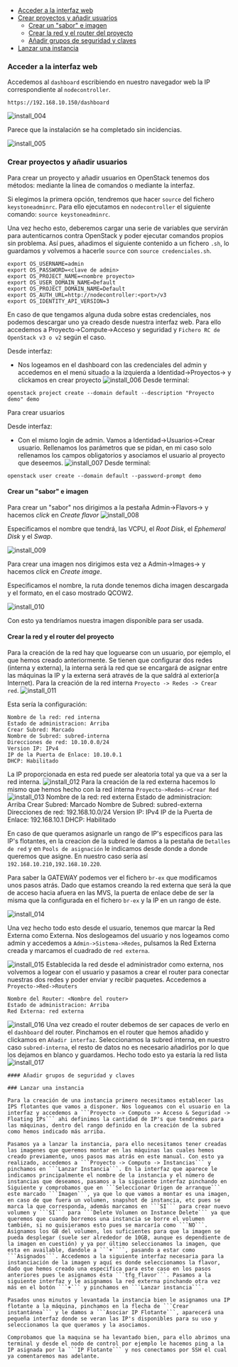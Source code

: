 * [Acceder a la interfaz web](#acceder-a-la-interfaz-web)
* [Crear proyectos y añadir usuarios](#crear-proyectos-y-añadir-usuarios)
   * [Crear un "sabor" e imagen](#crear-un-sabor-e-imagen)
   * [Crear la red y el router del proyecto](#crear-la-red-y-el-router-del-proyecto)
   * [Añadir grupos de seguridad y claves](#añadir-grupos-de-seguridad-y-claves)
* [Lanzar una instancia](#lanzar-una-instancia)         


### Acceder a la interfaz web

Accedemos al `dashboard` escribiendo en nuestro navegador web la IP correspondiente al ``nodecontroller``.

```
https://192.168.10.150/dashboard
```
![install_004](https://github.com/manuparra/openstack/blob/master/imgs/img_004.png?raw=true)

Parece que la instalación se ha completado sin incidencias.

![install_005](https://github.com/manuparra/openstack/blob/master/imgs/img_005.png?raw=true)

### Crear proyectos y añadir usuarios

Para crear un proyecto y añadir usuarios en OpenStack tenemos dos métodos: mediante la línea de comandos o mediante la interfaz.

Si elegimos la primera opción, tendremos que hacer ``source`` del fichero ``keystoneadminrc``. Para ello ejecutamos en ``nodecontroller`` el siguiente comando: ``source keystoneadminrc``.

Una vez hecho esto, deberemos cargar una serie de variables que servirán para autenticarnos contra OpenStack y poder ejecutar comandos propios sin problema. Así pues, añadimos el siguiente contenido a un fichero ``.sh``, lo guardamos y volvemos a hacerle ``source`` con ``source credenciales.sh``.

```
export OS_USERNAME=admin
export OS_PASSWORD=<clave de admin>
export OS_PROJECT_NAME=<nombre proyecto>
export OS_USER_DOMAIN_NAME=Default
export OS_PROJECT_DOMAIN_NAME=Default
export OS_AUTH_URL=http://nodecontroller:<port>/v3
export OS_IDENTITY_API_VERSION=3
```
En caso de que tengamos alguna duda sobre estas credenciales, nos podemos descargar uno ya creado desde nuestra interfaz web. Para ello accedemos a  Proyecto&rightarrow;Compute&rightarrow;Acceso y seguridad y ``Fichero RC de OpenStack v3 o v2`` según el caso.

Desde interfaz:
- Nos logeamos en el dashboard con las credenciales del admin y accedemos en el menú situado a la izquierda a Identidad&rightarrow;Proyectos&rightarrow; y clickamos en crear proyecto
![install_006](https://github.com/manuparra/openstack/blob/master/imgs/img_006.png?raw=true)
Desde terminal:
```
openstack project create --domain default --description "Proyecto demo" demo
```

Para crear usuarios

Desde interfaz:
- Con el mismo login de admin. Vamos a Identidad&rightarrow;Usuarios&rightarrow;Crear usuario. Rellenamos los parámetros que se pidan, en mi caso solo rellenamos los campos obligatorios y asociamos el usuario al proyecto que deseemos.
![install_007](https://github.com/manuparra/openstack/blob/master/imgs/img_007.png?raw=true)
Desde terminal:
```
openstack user create --domain default --password-prompt demo
```

#### Crear un "sabor" e imagen

Para crear un "sabor" nos dirigimos a la pestaña Admin&rightarrow;Flavors&rightarrow;
 y hacemos *click* en *Create flavor*
![install_008](https://github.com/manuparra/openstack/blob/master/imgs/img_008.png?raw=true)

Especificamos el nombre que tendrá, las VCPU, el *Root Disk*, el *Ephemeral Disk* y el *Swap*.

![install_009](https://github.com/manuparra/openstack/blob/master/imgs/img_009.png?raw=true)

Para crear una imagen nos dirigimos esta vez a Admin&rightarrow;Images&rightarrow;  y hacemos *click* en *Create image*.

Especificamos el nombre, la ruta donde tenemos dicha imagen descargada y el formato, en el caso mostrado QCOW2.

![install_010](https://github.com/manuparra/openstack/blob/master/imgs/img_010.png?raw=true)

Con esto ya tendríamos nuestra imagen disponible para ser usada.

 #### Crear la red y el router del proyecto

Para la creación de la red hay que loguearse con un usuario, por ejemplo, el que hemos creado anteriormente. Se tienen que configurar dos redes (interna y externa), la interna será la red que se encargará de asignar entre las máquinas la IP y la externa será através de la que saldrá al exterior(a Internet). Para la creación de la red interna ```Proyecto -> Redes -> Crear red```.
![install_011](https://github.com/manuparra/openstack/blob/master/imgs/img_011.png?raw=true)

Esta sería la configuración:
```
Nombre de la red: red interna
Estado de administracion: Arriba
Crear Subred: Marcado
Nombre de Subred: subred-interna
Direcciones de red: 10.10.0.0/24
Version IP: IPv4
IP de la Puerta de Enlace: 10.10.0.1
DHCP: Habilitado
```
La IP proporcionada en esta red puede ser aleatoria total ya que va a ser la red interna.
![install_012](https://github.com/manuparra/openstack/blob/master/imgs/img_012.png?raw=true)
Para la creación de la red externa hacemos lo mismo que hemos hecho con la red interna ```Proyecto->Redes->Crear Red```
![install_013](https://github.com/manuparra/openstack/blob/master/imgs/img_013.png?raw=true)
Nombre de la red: red externa
Estado de administracion: Arriba
Crear Subred: Marcado
Nombre de Subred: subred-externa
Direcciones de red: 192.168.10.0/24
Version IP: IPv4
IP de la Puerta de Enlace: 192.168.10.1
DHCP: Habilitado

En caso de que queramos asignarle un rango de IP's especificos para las IP's flotantes, en la creacion de la subred le damos a la pestaña de ```Detalles de red``` y en ```Pools de asignación``` le indicamos desde donde a donde queremos que asigne. En nuestro caso sería así ```192.168.10.210,192.168.10.220```.

Para saber la GATEWAY podemos ver el fichero ```br-ex``` que modificamos unos pasos atrás. Dado que estamos creando la red externa que será la que de acceso hacia afuera en las MVS, la puerta de enlace debe de ser la misma que la configurada en el fichero ```br-ex``` y la IP en un rango de éste.

![install_014](https://github.com/manuparra/openstack/blob/master/imgs/img_014.png?raw=true)

Una vez hecho todo esto desde el usuario, tenemos que marcar la Red Externa como Externa. Nos deslogeamos del usuario y nos logeamos como admin y accedemos a ```Admin->Sistema->Redes```, pulsamos la Red Externa creada y marcamos el cuadrado de ```red externa```.

![install_015](https://github.com/manuparra/openstack/blob/master/imgs/img_015.png?raw=true)
Establecida la red desde el administrador como externa, nos volvemos a logear con el usuario y pasamos a crear el router para conectar nuestras dos redes y poder enviar y recibir paquetes. Accedemos a ```Proyecto->Red->Routers```

```
Nombre del Router: <Nombre del router>
Estado de administracion: Arriba
Red Externa: red externa
```
![install_016](https://github.com/manuparra/openstack/blob/master/imgs/img_016.png?raw=true)
Una vez creado el router debemos de ser capaces de verlo en el ```dashboard``` del router. Pinchamos en el router que hemos añadido y clickamos en ```Añadir interfaz```. Seleccionamos la subred interna, en nuestro caso ```subred-interna```, el resto de datos no es necesario añadirlos por lo que los dejamos en blanco y guardamos. Hecho todo esto ya estaría la red lista
![install_017](https://github.com/manuparra/openstack/blob/master/imgs/img_017.png?raw=true)
```
#### Añadir grupos de seguridad y claves

### Lanzar una instancia

Para la creación de una instancia primero necesitamos establecer las IPS flotantes que vamos a disponer. Nos logueamos con el usuario en la interfaz y accedemos a ```Proyecto -> Computo -> Acceso & Seguridad -> Floating IPs``` ahi definimos la cantidad de IP's que tendremos para las máquinas, dentro del rango definido en la creación de la subred como hemos indicado más arriba.

Pasamos ya a lanzar la instancia, para ello necesitamos tener creadas las imagenes que queremos montar en las máquinas las cuales hemos creado previamente, unos pasos mas atrás en este manual. Con esto ya realizado, accedemos a ```Proyecto -> Computo -> Instancias``` y pinchamos en ```Lanzar Instancia```. En la interfaz que aparece le indicamos principalmente el nombre de la instancia y el número de instancias que deseamos, pasamos a la siguiente interfaz pinchando en Siguiente y comprobamos que en ```Seleccionar Origen de arranque``` este marcado ```Imagen```, ya que lo que vamos a montar es una imagen, en caso de que fuera un volumen, snapshot de instancia, etc pues se marca la que corresponda, además marcamos en ```SI``` para crear nuevo volumen y ```SI``` para ```Delete Volumen on Instance Delete``` ya que queremos que cuando borremos una instancia se borre el volumen también, si no quisieramos esto pues se marcaría como ```NO```. Asignamos los GB del volumen, los suficientes para que la imagen se pueda desplegar (suele ser alrededor de 10GB, aunque es dependiente de la imagen en cuestión) y ya por último seleccionamos la imagen, que esta en available, dandole a ```+````, pasando a estar como ```Asignados```. Accedemos a la siguiente interfaz necesaria para la instanciación de la imagen y aquí es donde seleccionamos la flavor, dado que hemos creado una especifica para este caso en los pasos anteriores pues le asignamos ésta ```tfg_flavor```. Pasamos a la siguiente interfaz y le asignamos la red externa pinchando otra vez más en el botón ```+``` y pinchamos en ```Lanzar instancia```.

Pasados unos minutos y levantada la instancia bien le asignamos una IP flotante a la máquina, pinchamos en la flecha de ```Crear instantánea``` y le damos a ```Asociar IP Flotante```, aparecerá una pequeña interfaz donde se veran las IP's disponibles para su uso y seleccionamos la que queramos y la asociamos.

Comprobamos que la maquina se ha levantado bien, para ello abrimos una terminal y desde el nodo de control por ejemplo le hacemos ping a la IP asignada por la ```IP Flotante``` y nos conectamos por SSH el cual ya comentaremos mas adelante.
